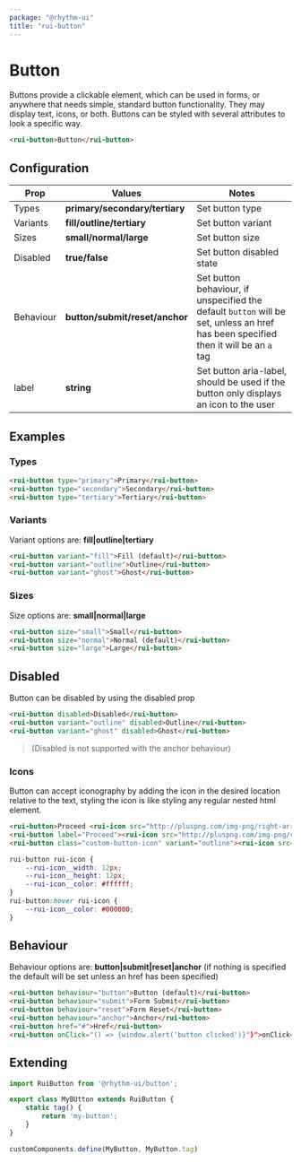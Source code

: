 ```yaml
---
package: "@rhythm-ui"
title: "rui-button"
---
```


# Button

Buttons provide a clickable element, which can be used in forms, or anywhere that needs simple, standard button functionality. They may display text, icons, or both. Buttons can be styled with several attributes to look a specific way.

```html preview
<rui-button>Button</rui-button>
```

## Configuration

|Prop|Values|Notes|
|---|---|---|
|Types| **primary/secondary/tertiary** |Set button type|
|Variants|**fill/outline/tertiary**|Set button variant|
|Sizes|**small/normal/large**|Set button size|
|Disabled|**true/false**|Set button disabled state|
|Behaviour|**button/submit/reset/anchor**|Set button behaviour, if unspecified the default `button` will be set, unless an href has been specified then it will be an `a` tag|
|label|**string**|Set button aria-label, should be used if the button only displays an icon to the user|

## Examples

### Types
```html preview
<rui-button type="primary">Primary</rui-button>
<rui-button type="secondary">Secondary</rui-button>
<rui-button type="tertiary">Tertiary</rui-button>
```

### Variants
Variant options are: **fill|outline|tertiary**
```html preview
<rui-button variant="fill">Fill (default)</rui-button>
<rui-button variant="outline">Outline</rui-button>
<rui-button variant="ghost">Ghost</rui-button>
```

### Sizes
Size options are: **small|normal|large**

```html preview
<rui-button size="small">Small</rui-button>
<rui-button size="normal">Normal (default)</rui-button>
<rui-button size="large">Large</rui-button>
```

## Disabled
Button can be disabled by using the disabled prop
```html preview
<rui-button disabled>Disabled</rui-button>
<rui-button variant="outline" disabled>Outline</rui-button>
<rui-button variant="ghost" disabled>Ghost</rui-button>
```
> (Disabled is not supported with the anchor behaviour)

### Icons
Button can accept iconography by adding the icon in the desired location relative to the text, styling the icon is like styling any regular nested html element.
```html preview
<rui-button>Proceed <rui-icon src="http://pluspng.com/img-png/right-arrow-png-right-arrow-512.png"></rui-icon></rui-button>
<rui-button label="Proceed"><rui-icon src="http://pluspng.com/img-png/right-arrow-png-right-arrow-512.png"></rui-icon></rui-button>
<rui-button class="custom-button-icon" variant="outline"><rui-icon src="https://image.flaticon.com/icons/svg/54/54321.svg"></rui-icon>Back</rui-icon></rui-button>
```
```css
rui-button rui-icon {
	--rui-icon__width: 12px;
	--rui-icon__height: 12px;
	--rui-icon__color: #ffffff;
}
rui-button:hover rui-icon {
	--rui-icon__color: #000000;
}
```

## Behaviour
Behaviour options are: **button|submit|reset|anchor** (if nothing is specified the default will be set unless an href has been specified)
```html preview
<rui-button behaviour="button">Button (default)</rui-button>
<rui-button behaviour="submit">Form Submit</rui-button>
<rui-button behaviour="reset">Form Reset</rui-button>
<rui-button behaviour="anchor">Anchor</rui-button>
<rui-button href="#">Href</rui-button>
<rui-button onClick="() => {window.alert('button clicked')}"}">onClick</rui-button>

```


## Extending

```js
import RuiButton from '@rhythm-ui/button';

export class MyBUtton extends RuiButton {
	static tag() {
		return 'my-button';
	}
}

customComponents.define(MyButton, MyButton.tag)
```

